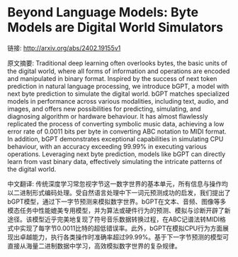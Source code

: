 # Beyond Language Models: Byte Models are Digital World Simulators

链接: http://arxiv.org/abs/2402.19155v1

原文摘要:
Traditional deep learning often overlooks bytes, the basic units of the
digital world, where all forms of information and operations are encoded and
manipulated in binary format. Inspired by the success of next token prediction
in natural language processing, we introduce bGPT, a model with next byte
prediction to simulate the digital world. bGPT matches specialized models in
performance across various modalities, including text, audio, and images, and
offers new possibilities for predicting, simulating, and diagnosing algorithm
or hardware behaviour. It has almost flawlessly replicated the process of
converting symbolic music data, achieving a low error rate of 0.0011 bits per
byte in converting ABC notation to MIDI format. In addition, bGPT demonstrates
exceptional capabilities in simulating CPU behaviour, with an accuracy
exceeding 99.99% in executing various operations. Leveraging next byte
prediction, models like bGPT can directly learn from vast binary data,
effectively simulating the intricate patterns of the digital world.

中文翻译:
传统深度学习常忽视字节这一数字世界的基本单元，所有信息与操作均以二进制形式编码处理。受自然语言处理中下一词元预测成功的启发，我们提出了bGPT模型，通过下一字节预测来模拟数字世界。bGPT在文本、音频、图像等多模态任务中性能媲美专用模型，并为算法或硬件行为的预测、模拟与诊断开辟了新途径。该模型近乎完美地复现了符号音乐数据转换过程，在ABC记谱法转MIDI格式中实现了每字节0.0011比特的超低错误率。此外，bGPT在模拟CPU行为方面展现出卓越能力，执行各类操作时准确率超过99.99%。基于下一字节预测的模型可直接从海量二进制数据中学习，高效模拟数字世界的复杂规律。
